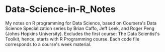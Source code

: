 # Data-Science-in-R_Notes
My notes on R programming for Data Science, based on Coursera's Data Science Specialization series by Brian Caffo, Jeff Leek, and
Roger Peng (Johns Hopkins University).
Excludes the first course: The Data Scientist's Toolkit, hence, starts with R Programming course.
Each code file corresponds to a course's week material.
